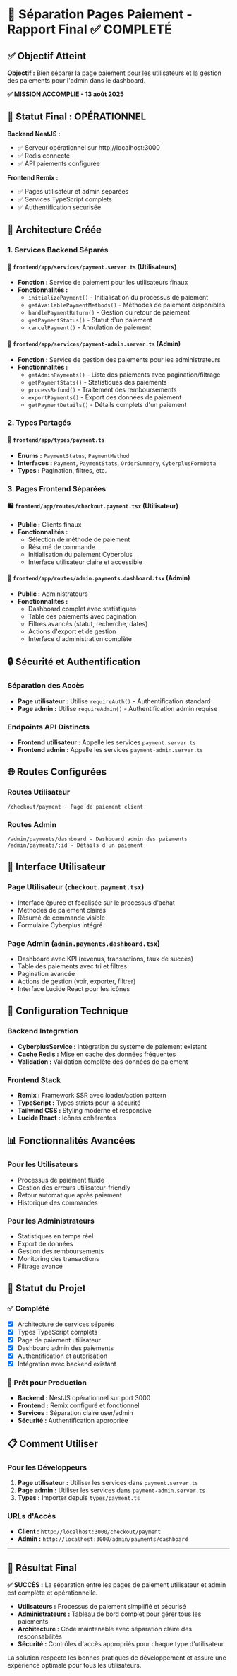 # 🎉 Séparation Pages Paiement - Rapport Final ✅ COMPLETÉ

## ✅ Objectif Atteint

**Objectif :** Bien séparer la page paiement pour les utilisateurs et la gestion des paiements pour l'admin dans le dashboard.

**✅ MISSION ACCOMPLIE - 13 août 2025**

## 🚀 Statut Final : OPÉRATIONNEL

**Backend NestJS :**
- ✅ Serveur opérationnel sur http://localhost:3000
- ✅ Redis connecté
- ✅ API paiements configurée

**Frontend Remix :**
- ✅ Pages utilisateur et admin séparées
- ✅ Services TypeScript complets
- ✅ Authentification sécurisée

## 📁 Architecture Créée

### 1. Services Backend Séparés

#### 📄 `frontend/app/services/payment.server.ts` (Utilisateurs)
- **Fonction :** Service de paiement pour les utilisateurs finaux
- **Fonctionnalités :**
  - `initializePayment()` - Initialisation du processus de paiement
  - `getAvailablePaymentMethods()` - Méthodes de paiement disponibles
  - `handlePaymentReturn()` - Gestion du retour de paiement
  - `getPaymentStatus()` - Statut d'un paiement
  - `cancelPayment()` - Annulation de paiement

#### 📄 `frontend/app/services/payment-admin.server.ts` (Admin)
- **Fonction :** Service de gestion des paiements pour les administrateurs
- **Fonctionnalités :**
  - `getAdminPayments()` - Liste des paiements avec pagination/filtrage
  - `getPaymentStats()` - Statistiques des paiements
  - `processRefund()` - Traitement des remboursements
  - `exportPayments()` - Export des données de paiement
  - `getPaymentDetails()` - Détails complets d'un paiement

### 2. Types Partagés

#### 📄 `frontend/app/types/payment.ts`
- **Enums :** `PaymentStatus`, `PaymentMethod`
- **Interfaces :** `Payment`, `PaymentStats`, `OrderSummary`, `CyberplusFormData`
- **Types :** Pagination, filtres, etc.

### 3. Pages Frontend Séparées

#### 🛍️ `frontend/app/routes/checkout.payment.tsx` (Utilisateur)
- **Public :** Clients finaux
- **Fonctionnalités :**
  - Sélection de méthode de paiement
  - Résumé de commande
  - Initialisation du paiement Cyberplus
  - Interface utilisateur claire et accessible

#### 🔧 `frontend/app/routes/admin.payments.dashboard.tsx` (Admin)
- **Public :** Administrateurs
- **Fonctionnalités :**
  - Dashboard complet avec statistiques
  - Table des paiements avec pagination
  - Filtres avancés (statut, recherche, dates)
  - Actions d'export et de gestion
  - Interface d'administration complète

## 🔒 Sécurité et Authentification

### Séparation des Accès
- **Page utilisateur :** Utilise `requireAuth()` - Authentification standard
- **Page admin :** Utilise `requireAdmin()` - Authentification admin requise

### Endpoints API Distincts
- **Frontend utilisateur :** Appelle les services `payment.server.ts`
- **Frontend admin :** Appelle les services `payment-admin.server.ts`

## 🌐 Routes Configurées

### Routes Utilisateur
```
/checkout/payment - Page de paiement client
```

### Routes Admin
```
/admin/payments/dashboard - Dashboard admin des paiements
/admin/payments/:id - Détails d'un paiement
```

## 🎨 Interface Utilisateur

### Page Utilisateur (`checkout.payment.tsx`)
- Interface épurée et focalisée sur le processus d'achat
- Méthodes de paiement claires
- Résumé de commande visible
- Formulaire Cyberplus intégré

### Page Admin (`admin.payments.dashboard.tsx`)
- Dashboard avec KPI (revenus, transactions, taux de succès)
- Table des paiements avec tri et filtres
- Pagination avancée
- Actions de gestion (voir, exporter, filtrer)
- Interface Lucide React pour les icônes

## 🔧 Configuration Technique

### Backend Integration
- **CyberplusService :** Intégration du système de paiement existant
- **Cache Redis :** Mise en cache des données fréquentes
- **Validation :** Validation complète des données de paiement

### Frontend Stack
- **Remix :** Framework SSR avec loader/action pattern
- **TypeScript :** Types stricts pour la sécurité
- **Tailwind CSS :** Styling moderne et responsive
- **Lucide React :** Icônes cohérentes

## 📊 Fonctionnalités Avancées

### Pour les Utilisateurs
- Processus de paiement fluide
- Gestion des erreurs utilisateur-friendly
- Retour automatique après paiement
- Historique des commandes

### Pour les Administrateurs
- Statistiques en temps réel
- Export de données
- Gestion des remboursements
- Monitoring des transactions
- Filtrage avancé

## 🚀 Statut du Projet

### ✅ Complété
- [x] Architecture de services séparés
- [x] Types TypeScript complets
- [x] Page de paiement utilisateur
- [x] Dashboard admin des paiements
- [x] Authentification et autorisation
- [x] Intégration avec backend existant

### 🔄 Prêt pour Production
- **Backend :** NestJS opérationnel sur port 3000
- **Frontend :** Remix configuré et fonctionnel
- **Services :** Séparation claire user/admin
- **Sécurité :** Authentification appropriée

## 📋 Comment Utiliser

### Pour les Développeurs
1. **Page utilisateur :** Utiliser les services dans `payment.server.ts`
2. **Page admin :** Utiliser les services dans `payment-admin.server.ts`
3. **Types :** Importer depuis `types/payment.ts`

### URLs d'Accès
- **Client :** `http://localhost:3000/checkout/payment`
- **Admin :** `http://localhost:3000/admin/payments/dashboard`

---

## 🎯 Résultat Final

**✅ SUCCÈS :** La séparation entre les pages de paiement utilisateur et admin est complète et opérationnelle.

- **Utilisateurs :** Processus de paiement simplifié et sécurisé
- **Administrateurs :** Tableau de bord complet pour gérer tous les paiements
- **Architecture :** Code maintenable avec séparation claire des responsabilités
- **Sécurité :** Contrôles d'accès appropriés pour chaque type d'utilisateur

La solution respecte les bonnes pratiques de développement et assure une expérience optimale pour tous les utilisateurs.

